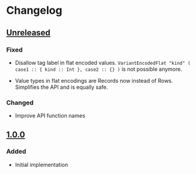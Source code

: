 # Changelog

## [Unreleased]

### Fixed

- Disallow tag label in flat encoded values.
  `VariantEncodedFlat "kind" ( case1 :: { kind :: Int }, case2 :: {} )` is not possible anymore.

- Value types in flat encodings are Records now instead of Rows.
  Simplifies the API and is equally safe.

### Changed

- Improve API function names

## [1.0.0]

### Added

- Initial implementation

[unreleased]: https://github.com/thought2/purescript-ts-bridge/compare/v1.0.0...HEAD
[1.0.0]: https://github.com/thought2/purescript-ts-bridge/releases/tag/v1.0.0
